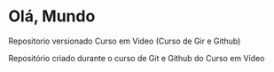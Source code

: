 # Olá, Mundo
 Repositorio versionado Curso em Video (Curso de Gir e Github)

 Repositório criado durante o curso de Git e Github do Curso em Vídeo
